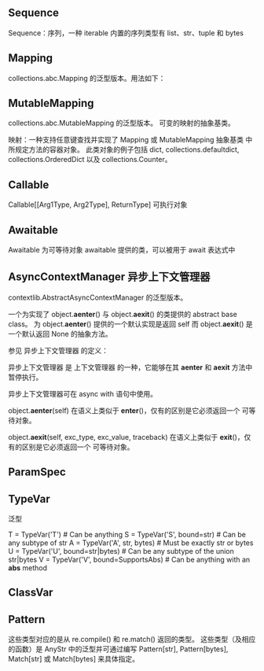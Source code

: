 ## Sequence
Sequence：序列，一种 iterable
内置的序列类型有 list、str、tuple 和 bytes

## Mapping
collections.abc.Mapping 的泛型版本。用法如下：

## MutableMapping 
collections.abc.MutableMapping 的泛型版本。
可变的映射的抽象基类。

映射：一种支持任意键查找并实现了 Mapping 或 MutableMapping 抽象基类 中所规定方法的容器对象。
此类对象的例子包括 dict, collections.defaultdict, collections.OrderedDict 以及 collections.Counter。

## Callable
Callable[[Arg1Type, Arg2Type], ReturnType] 可执行对象

## Awaitable
Awaitable 为可等待对象 awaitable 提供的类，可以被用于 await 表达式中

## AsyncContextManager 异步上下文管理器
contextlib.AbstractAsyncContextManager 的泛型版本。

一个为实现了 object.__aenter__() 与 object.__aexit__() 的类提供的 abstract base class。 
为 object.__aenter__() 提供的一个默认实现是返回 self 而 object.__aexit__() 是一个默认返回 None 的抽象方法。 

参见 异步上下文管理器 的定义：

异步上下文管理器 是 上下文管理器 的一种，它能够在其 __aenter__ 和 __aexit__ 方法中暂停执行。

异步上下文管理器可在 async with 语句中使用。

object.__aenter__(self)
在语义上类似于 __enter__()，仅有的区别是它必须返回一个 可等待对象。

object.__aexit__(self, exc_type, exc_value, traceback)
在语义上类似于 __exit__()，仅有的区别是它必须返回一个 可等待对象。

## ParamSpec

## TypeVar

泛型

T = TypeVar('T')  # Can be anything
S = TypeVar('S', bound=str)  # Can be any subtype of str
A = TypeVar('A', str, bytes)  # Must be exactly str or bytes
U = TypeVar('U', bound=str|bytes)  # Can be any subtype of the union str|bytes
V = TypeVar('V', bound=SupportsAbs)  # Can be anything with an __abs__ method

## ClassVar

## Pattern
这些类型对应的是从 re.compile() 和 re.match() 返回的类型。 
这些类型（及相应的函数）是 AnyStr 中的泛型并可通过编写 Pattern[str], Pattern[bytes], Match[str] 或 Match[bytes] 来具体指定。